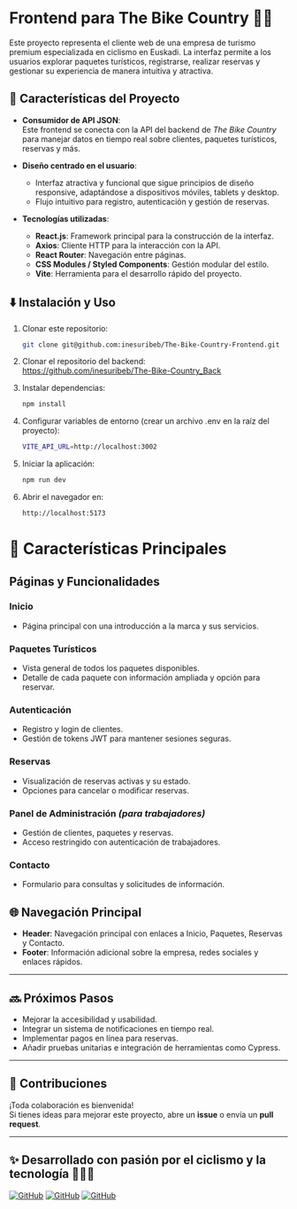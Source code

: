 # Frontend para The Bike Country 🚴‍♀️

Este proyecto representa el cliente web de una empresa de turismo premium especializada en ciclismo en Euskadi. La interfaz permite a los usuarios explorar paquetes turísticos, registrarse, realizar reservas y gestionar su experiencia de manera intuitiva y atractiva.

## 🔧 **Características del Proyecto**

-   **Consumidor de API JSON**:  
    Este frontend se conecta con la API del backend de _The Bike Country_ para manejar datos en tiempo real sobre clientes, paquetes turísticos, reservas y más.

-   **Diseño centrado en el usuario**:

    -   Interfaz atractiva y funcional que sigue principios de diseño responsive, adaptándose a dispositivos móviles, tablets y desktop.
    -   Flujo intuitivo para registro, autenticación y gestión de reservas.

-   **Tecnologías utilizadas**:
    -   **React.js**: Framework principal para la construcción de la interfaz.
    -   **Axios**: Cliente HTTP para la interacción con la API.
    -   **React Router**: Navegación entre páginas.
    -   **CSS Modules / Styled Components**: Gestión modular del estilo.
    -   **Vite**: Herramienta para el desarrollo rápido del proyecto.

## ⬇️ **Instalación y Uso**

1. Clonar este repositorio:

    ```bash
    git clone git@github.com:inesuribeb/The-Bike-Country-Frontend.git

    ```

2. Clonar el repositorio del backend:  
   https://github.com/inesuribeb/The-Bike-Country_Back

3. Instalar dependencias:

    ```bash
    npm install

    ```

4. Configurar variables de entorno (crear un archivo .env en la raíz del proyecto):

    ```bash
    VITE_API_URL=http://localhost:3002

    ```

5. Iniciar la aplicación:

    ```bash
    npm run dev

    ```

6. Abrir el navegador en:
    ```bash
    http://localhost:5173
    ```

# 🚀 Características Principales

## **Páginas y Funcionalidades**

### **Inicio**

-   Página principal con una introducción a la marca y sus servicios.

### **Paquetes Turísticos**

-   Vista general de todos los paquetes disponibles.
-   Detalle de cada paquete con información ampliada y opción para reservar.

### **Autenticación**

-   Registro y login de clientes.
-   Gestión de tokens JWT para mantener sesiones seguras.

### **Reservas**

-   Visualización de reservas activas y su estado.
-   Opciones para cancelar o modificar reservas.

### **Panel de Administración** _(para trabajadores)_

-   Gestión de clientes, paquetes y reservas.
-   Acceso restringido con autenticación de trabajadores.

### **Contacto**

-   Formulario para consultas y solicitudes de información.

## 🌐 **Navegación Principal**

-   **Header**: Navegación principal con enlaces a Inicio, Paquetes, Reservas y Contacto.
-   **Footer**: Información adicional sobre la empresa, redes sociales y enlaces rápidos.

---

## 🔜 **Próximos Pasos**

-   Mejorar la accesibilidad y usabilidad.
-   Integrar un sistema de notificaciones en tiempo real.
-   Implementar pagos en línea para reservas.
-   Añadir pruebas unitarias e integración de herramientas como Cypress.

---

## 🤝 **Contribuciones**

¡Toda colaboración es bienvenida!  
Si tienes ideas para mejorar este proyecto, abre un **issue** o envía un **pull request**.

---

## ✨ **Desarrollado con pasión por el ciclismo y la tecnología** 🚴‍♀️✨

[![GitHub](https://img.shields.io/badge/GitHub-@inesuribeb-blue?style=flat-square&logo=github)](https://github.com/inesuribeb)
[![GitHub](https://img.shields.io/badge/GitHub-@gestefania2-blue?style=flat-square&logo=github)](https://github.com/gestefania2)
[![GitHub](https://img.shields.io/badge/GitHub-@YerBrown-blue?style=flat-square&logo=github)](https://github.com/YerBrown)
